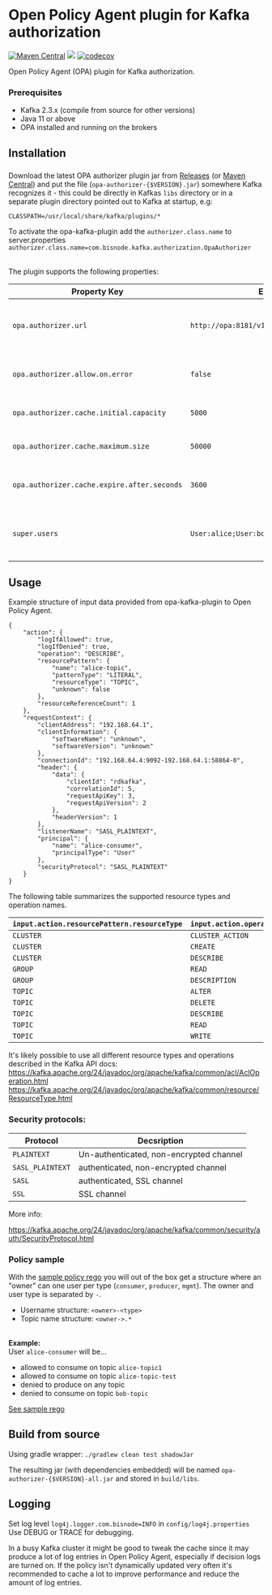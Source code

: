 #  Open Policy Agent plugin for Kafka authorization
[![Maven Central](https://maven-badges.herokuapp.com/maven-central/com.bisnode.kafka.authorization/opa-authorizer/badge.svg)](https://maven-badges.herokuapp.com/maven-central/com.bisnode.kafka.authorization/opa-authorizer)
![](https://github.com/Bisnode/opa-kafka-plugin/workflows/build/badge.svg)
[![codecov](https://codecov.io/gh/Bisnode/opa-kafka-plugin/branch/master/graph/badge.svg)](https://codecov.io/gh/Bisnode/opa-kafka-plugin)

Open Policy Agent (OPA) plugin for Kafka authorization.

### Prerequisites

* Kafka 2.3.x (compile from source for other versions)
* Java 11 or above
* OPA installed and running on the brokers

## Installation

###

Download the latest OPA authorizer plugin jar from [Releases](https://github.com/Bisnode/opa-kafka-plugin/releases/) (or [Maven Central](https://search.maven.org/artifact/com.bisnode.kafka.authorization/opa-authorizer)) and put the
file (`opa-authorizer-{$VERSION}.jar`) somewhere Kafka recognizes it - this could be directly  in Kafkas `libs` directory
or in a separate plugin directory pointed out to Kafka at startup, e.g:

`CLASSPATH=/usr/local/share/kafka/plugins/*`

To activate the opa-kafka-plugin add the `authorizer.class.name` to server.properties\
`authorizer.class.name=com.bisnode.kafka.authorization.OpaAuthorizer`

<br />
The plugin supports the following properties:

| Property Key | Example | Default | Description |
| --- | --- | --- | --- |
| `opa.authorizer.url` | `http://opa:8181/v1/data/kafka/authz/allow` |  | Name of the OPA policy to query. [required] |
| `opa.authorizer.allow.on.error` | `false` | `false` | Fail-closed or fail-open if OPA call fails. |
| `opa.authorizer.cache.initial.capacity` | `5000` | `5000` | Initial decision cache size. |
| `opa.authorizer.cache.maximum.size` | `50000` | `50000` | Max decision cache size. |
| `opa.authorizer.cache.expire.after.seconds` | `3600` | `3600` | Decision cache expiry in seconds. |
| `super.users` | `User:alice;User:bob` |  | Super users which are always allowed. |

## Usage

Example structure of input data provided from opa-kafka-plugin to Open Policy Agent.
```
{
    "action": {
        "logIfAllowed": true,
        "logIfDenied": true,
        "operation": "DESCRIBE",
        "resourcePattern": {
            "name": "alice-topic",
            "patternType": "LITERAL",
            "resourceType": "TOPIC",
            "unknown": false
        },
        "resourceReferenceCount": 1
    },
    "requestContext": {
        "clientAddress": "192.168.64.1",
        "clientInformation": {
            "softwareName": "unknown",
            "softwareVersion": "unknown"
        },
        "connectionId": "192.168.64.4:9092-192.168.64.1:58864-0",
        "header": {
            "data": {
                "clientId": "rdkafka",
                "correlationId": 5,
                "requestApiKey": 3,
                "requestApiVersion": 2
            },
            "headerVersion": 1
        },
        "listenerName": "SASL_PLAINTEXT",
        "principal": {
            "name": "alice-consumer",
            "principalType": "User"
        },
        "securityProtocol": "SASL_PLAINTEXT"
    }
}
```

The following table summarizes the supported resource types and operation names.

| `input.action.resourcePattern.resourceType` | `input.action.operation` |
| --- | --- |
| `CLUSTER` | `CLUSTER_ACTION` |
| `CLUSTER` | `CREATE` |
| `CLUSTER` | `DESCRIBE` |
| `GROUP` | `READ` |
| `GROUP` | `DESCRIPTION` |
| `TOPIC` | `ALTER` |
| `TOPIC` | `DELETE` |
| `TOPIC` | `DESCRIBE` |
| `TOPIC` | `READ` |
| `TOPIC` | `WRITE` |

It's likely possible to use all different resource types and operations described in the Kafka API docs:
https://kafka.apache.org/24/javadoc/org/apache/kafka/common/acl/AclOperation.html
https://kafka.apache.org/24/javadoc/org/apache/kafka/common/resource/ResourceType.html

### Security protocols:

| Protocol | Decsription |
|---|---|
| `PLAINTEXT` | Un-authenticated, non-encrypted channel |
| `SASL_PLAINTEXT` | authenticated, non-encrypted channel |
| `SASL` | authenticated, SSL channel |
| `SSL` | SSL channel |

More info:

https://kafka.apache.org/24/javadoc/org/apache/kafka/common/security/auth/SecurityProtocol.html

### Policy sample

With the [sample policy rego](src/main/rego/README.md) you will out of the box get
a structure where an "owner" can one user per type (`consumer`, `producer`, `mgmt`). The owner and user type is separated by `-`.
* Username structure: `<owner>-<type>`
* Topic name structure: `<owner->.*`

\
<b>Example:</b> \
User `alice-consumer` will be...
* allowed to consume on topic `alice-topic1`
* allowed to consume on topic `alice-topic-test`
* denied to produce on any topic
* denied to consume on topic `bob-topic`

[See sample rego](src/main/rego/README.md)

## Build from source

Using gradle wrapper: `./gradlew clean test shadowJar`

The resulting jar (with dependencies embedded) will be named `opa-authorizer-{$VERSION}-all.jar` and stored in
`build/libs`.

## Logging

Set log level `log4j.logger.com.bisnode=INFO` in `config/log4j.properties`
Use DEBUG or TRACE for debugging.

In a busy Kafka cluster it might be good to tweak the cache since it may produce a lot of log entries in Open Policy Agent, especially if decision logs are turned on. If the policy isn't dynamically updated very often it's recommended to cache a lot to improve performance and reduce the amount of log entries.
